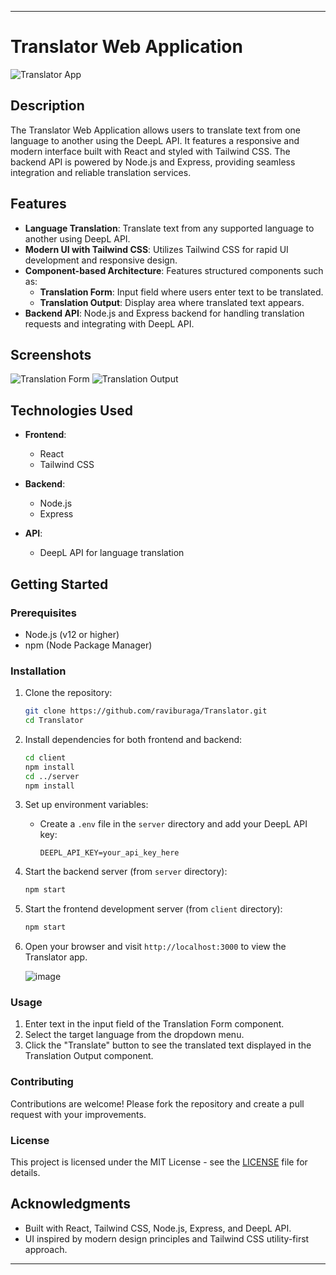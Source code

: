 

---

# Translator Web Application

![Translator App](client/public/images/app_screenshot.png)

## Description

The Translator Web Application allows users to translate text from one language to another using the DeepL API. It features a responsive and modern interface built with React and styled with Tailwind CSS. The backend API is powered by Node.js and Express, providing seamless integration and reliable translation services.

## Features

- **Language Translation**: Translate text from any supported language to another using DeepL API.
- **Modern UI with Tailwind CSS**: Utilizes Tailwind CSS for rapid UI development and responsive design.
- **Component-based Architecture**: Features structured components such as:
  - **Translation Form**: Input field where users enter text to be translated.
  - **Translation Output**: Display area where translated text appears.
- **Backend API**: Node.js and Express backend for handling translation requests and integrating with DeepL API.

## Screenshots

![Translation Form](client/public/images/translation_form.png)
![Translation Output](client/public/images/translation_output.png)

## Technologies Used

- **Frontend**:
  - React
  - Tailwind CSS

- **Backend**:
  - Node.js
  - Express

- **API**:
  - DeepL API for language translation

## Getting Started

### Prerequisites

- Node.js (v12 or higher)
- npm (Node Package Manager)

### Installation

1. Clone the repository:
   ```bash
   git clone https://github.com/raviburaga/Translator.git
   cd Translator
   ```

2. Install dependencies for both frontend and backend:
   ```bash
   cd client
   npm install
   cd ../server
   npm install
   ```

3. Set up environment variables:
   - Create a `.env` file in the `server` directory and add your DeepL API key:
     ```
     DEEPL_API_KEY=your_api_key_here
     ```

4. Start the backend server (from `server` directory):
   ```bash
   npm start
   ```

5. Start the frontend development server (from `client` directory):
   ```bash
   npm start
   ```

6. Open your browser and visit `http://localhost:3000` to view the Translator app.


   ![image](https://github.com/user-attachments/assets/93517e0c-2250-4b00-ad12-1b0761ea74a8)


### Usage

1. Enter text in the input field of the Translation Form component.
2. Select the target language from the dropdown menu.
3. Click the "Translate" button to see the translated text displayed in the Translation Output component.

### Contributing

Contributions are welcome! Please fork the repository and create a pull request with your improvements.

### License

This project is licensed under the MIT License - see the [LICENSE](LICENSE) file for details.

## Acknowledgments

- Built with React, Tailwind CSS, Node.js, Express, and DeepL API.
- UI inspired by modern design principles and Tailwind CSS utility-first approach.

---

